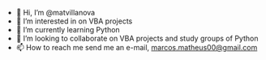 - 👋 Hi, I’m @matvillanova
- 👀 I’m interested in on VBA projects
- 🌱 I’m currently learning Python
- 💞️ I’m looking to collaborate on VBA projects and study groups of Python
- 📫 How to reach me send me an e-mail, marcos.matheus00@gmail.com

<!---
matvillanova/matvillanova is a ✨ special ✨ repository because its `README.md` (this file) appears on your GitHub profile.
You can click the Preview link to take a look at your changes.
--->
